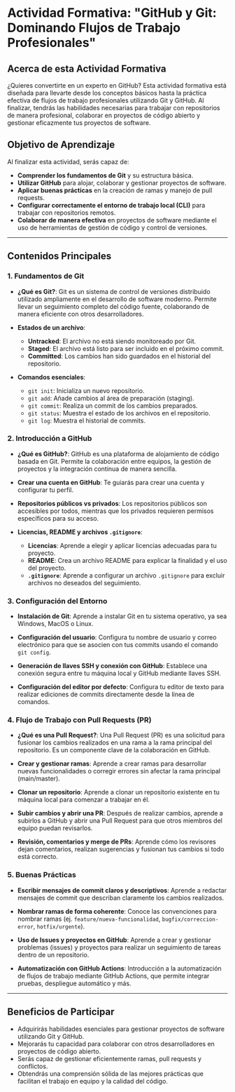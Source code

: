 # Actividad Formativa: **"GitHub y Git: Dominando Flujos de Trabajo Profesionales"**

## **Acerca de esta Actividad Formativa**
¿Quieres convertirte en un experto en GitHub? Esta actividad formativa está diseñada para llevarte desde los conceptos básicos hasta la práctica efectiva de flujos de trabajo profesionales utilizando Git y GitHub. Al finalizar, tendrás las habilidades necesarias para trabajar con repositorios de manera profesional, colaborar en proyectos de código abierto y gestionar eficazmente tus proyectos de software.

## **Objetivo de Aprendizaje**
Al finalizar esta actividad, serás capaz de:

- **Comprender los fundamentos de Git** y su estructura básica.
- **Utilizar GitHub** para alojar, colaborar y gestionar proyectos de software.
- **Aplicar buenas prácticas** en la creación de ramas y manejo de pull requests.
- **Configurar correctamente el entorno de trabajo local (CLI)** para trabajar con repositorios remotos.
- **Colaborar de manera efectiva** en proyectos de software mediante el uso de herramientas de gestión de código y control de versiones.

---

## **Contenidos Principales**

### 1. **Fundamentos de Git** 
- **¿Qué es Git?**: Git es un sistema de control de versiones distribuido utilizado ampliamente en el desarrollo de software moderno. Permite llevar un seguimiento completo del código fuente, colaborando de manera eficiente con otros desarrolladores.
  
- **Estados de un archivo**:
  - **Untracked**: El archivo no está siendo monitoreado por Git.
  - **Staged**: El archivo está listo para ser incluido en el próximo commit.
  - **Committed**: Los cambios han sido guardados en el historial del repositorio.

- **Comandos esenciales**:
  - `git init`: Inicializa un nuevo repositorio.
  - `git add`: Añade cambios al área de preparación (staging).
  - `git commit`: Realiza un commit de los cambios preparados.
  - `git status`: Muestra el estado de los archivos en el repositorio.
  - `git log`: Muestra el historial de commits.

### 2. **Introducción a GitHub**
- **¿Qué es GitHub?**: GitHub es una plataforma de alojamiento de código basada en Git. Permite la colaboración entre equipos, la gestión de proyectos y la integración continua de manera sencilla.

- **Crear una cuenta en GitHub**: Te guiarás para crear una cuenta y configurar tu perfil.

- **Repositorios públicos vs privados**: Los repositorios públicos son accesibles por todos, mientras que los privados requieren permisos específicos para su acceso.

- **Licencias, README y archivos `.gitignore`**:
  - **Licencias**: Aprende a elegir y aplicar licencias adecuadas para tu proyecto.
  - **README**: Crea un archivo README para explicar la finalidad y el uso del proyecto.
  - **`.gitignore`**: Aprende a configurar un archivo `.gitignore` para excluir archivos no deseados del seguimiento.

### 3. **Configuración del Entorno**
- **Instalación de Git**: Aprende a instalar Git en tu sistema operativo, ya sea Windows, MacOS o Linux.
  
- **Configuración del usuario**: Configura tu nombre de usuario y correo electrónico para que se asocien con tus commits usando el comando `git config`.

- **Generación de llaves SSH y conexión con GitHub**: Establece una conexión segura entre tu máquina local y GitHub mediante llaves SSH.

- **Configuración del editor por defecto**: Configura tu editor de texto para realizar ediciones de commits directamente desde la línea de comandos.

### 4. **Flujo de Trabajo con Pull Requests (PR)**
- **¿Qué es una Pull Request?**: Una Pull Request (PR) es una solicitud para fusionar los cambios realizados en una rama a la rama principal del repositorio. Es un componente clave de la colaboración en GitHub.
  
- **Crear y gestionar ramas**: Aprende a crear ramas para desarrollar nuevas funcionalidades o corregir errores sin afectar la rama principal (main/master).

- **Clonar un repositorio**: Aprende a clonar un repositorio existente en tu máquina local para comenzar a trabajar en él.

- **Subir cambios y abrir una PR**: Después de realizar cambios, aprende a subirlos a GitHub y abrir una Pull Request para que otros miembros del equipo puedan revisarlos.

- **Revisión, comentarios y merge de PRs**: Aprende cómo los revisores dejan comentarios, realizan sugerencias y fusionan tus cambios si todo está correcto.

### 5. **Buenas Prácticas**
- **Escribir mensajes de commit claros y descriptivos**: Aprende a redactar mensajes de commit que describan claramente los cambios realizados.
  
- **Nombrar ramas de forma coherente**: Conoce las convenciones para nombrar ramas (ej. `feature/nueva-funcionalidad`, `bugfix/correccion-error`, `hotfix/urgente`).

- **Uso de Issues y proyectos en GitHub**: Aprende a crear y gestionar problemas (issues) y proyectos para realizar un seguimiento de tareas dentro de un repositorio.

- **Automatización con GitHub Actions**: Introducción a la automatización de flujos de trabajo mediante GitHub Actions, que permite integrar pruebas, despliegue automático y más.

---

## **Beneficios de Participar**
- Adquirirás habilidades esenciales para gestionar proyectos de software utilizando Git y GitHub.
- Mejorarás tu capacidad para colaborar con otros desarrolladores en proyectos de código abierto.
- Serás capaz de gestionar eficientemente ramas, pull requests y conflictos.
- Obtendrás una comprensión sólida de las mejores prácticas que facilitan el trabajo en equipo y la calidad del código.
